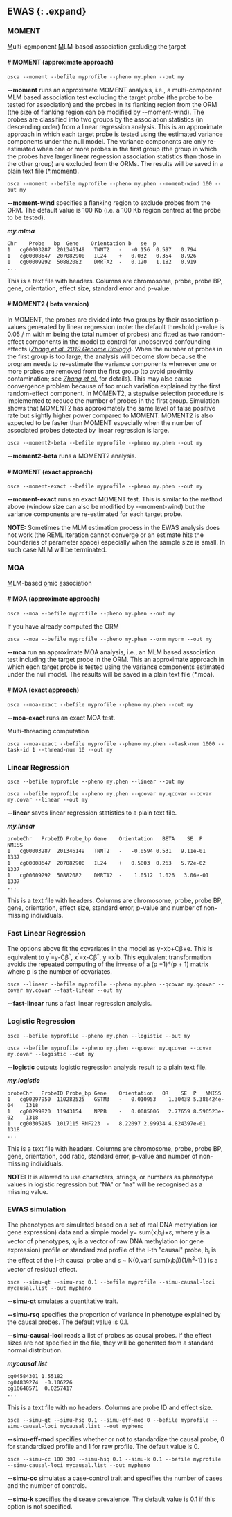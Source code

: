 
## EWAS {: .expand}

### MOMENT
<u>M</u>ulti-c<u>o</u>mponent <u>M</u>LM-based association <u>e</u>xcludi<u>n</u>g the <u>t</u>arget

#### \# MOMENT (approximate approach)
```
osca --moment --befile myprofile --pheno my.phen --out my
```
**\--moment** runs an approximate MOMENT analysis, i.e., a multi-component MLM based association test excluding the target probe (the probe to be tested for association) and the probes in its flanking region from the ORM (the size of flanking region can be modified by --moment-wind). The probes are classified into two groups by the association statistics (in descending order) from a linear regression analysis. This is an approximate approach in which each target probe is tested using the estimated variance components under the null model. The variance components are only re-estimated when one or more probes in the first group (the group in which the probes have larger linear regression association statistics than those in the other group) are excluded from the ORMs. The results will be saved in a plain text file (*.moment).

```
osca --moment --befile myprofile --pheno my.phen --moment-wind 100 --out my
```
**\--moment-wind** specifies a flanking region to exclude probes from the ORM. The default value is 100 Kb (i.e. a 100 Kb region centred at the probe to be tested).

***my.mlma***
```
Chr    Probe   bp  Gene    Orientation b   se  p
1   cg00003287  201346149   TNNT2   -   -0.156  0.597   0.794
1   cg00008647  207082900   IL24    +   0.032   0.354   0.926
1   cg00009292  50882082    DMRTA2  -   0.120   1.182   0.919
...                    
```
This is a text file with headers. Columns are chromosome, probe, probe
BP, gene, orientation, effect size, standard error and p-value.

#### \# MOMENT2 ( beta version)
In MOMENT, the probes are divided into two groups by their association p-values generated by linear regression (note: the default threshold p-value is 0.05 / m with m being the total number of probes) and fitted as two random-effect components in the model to control for unobserved confounding effects ([*Zhang et al. 2019 Genome Biology*](https://genomebiology.biomedcentral.com/articles/10.1186/s13059-019-1718-z)). When the number of probes in the first group is too large, the analysis will become slow because the program needs to re-estimate the variance components whenever one or more probes are removed from the first group (to avoid proximity contamination; see [*Zhang et al.*](https://genomebiology.biomedcentral.com/articles/10.1186/s13059-019-1718-z) for details). This may also cause convergence problem because of too much variation explained by the first random-effect component. In MOMENT2, a stepwise selection procedure is implemented to reduce the number of probes in the first group. Simulation shows that MOMENT2 has approximately the same level of false positive rate but slightly higher power compared to MOMENT. MOMENT2 is also expected to be faster than MOMENT especially when the number of associated probes detected by linear regression is large.

```
osca --moment2-beta --befile myprofile --pheno my.phen --out my
```
**\--moment2-beta** runs a MOMENT2 analysis.

#### \# MOMENT (exact approach)
```
osca --moment-exact --befile myprofile --pheno my.phen --out my
```
**\--moment-exact** runs an exact MOMENT test. This is similar to the method above (window size can also be modified by --moment-wind) but the variance components are re-estimated for each target probe.


**NOTE:** Sometimes the MLM estimation process in the EWAS analysis does not work (the REML iteration cannot converge or an estimate hits the boundaries of parameter space) especially when the sample size is small. In such case MLM will be terminated. 

### MOA
<u>M</u>LM-based <u>o</u>mic <u>a</u>ssociation

#### \# MOA (approximate approach)
```
osca --moa --befile myprofile --pheno my.phen --out my
```

If you have already computed the ORM

```
osca --moa --befile myprofile --pheno my.phen --orm myorm --out my
```
**\--moa** run an approximate MOA analysis, i.e., an MLM based association test including the target probe in the ORM. This an approximate approach in which each target probe is tested using the variance components estimated under the null model. The results will be saved in a plain text file (*.moa).

#### \# MOA (exact approach)
```
osca --moa-exact --befile myprofile --pheno my.phen --out my
```
**\--moa-exact** runs an exact MOA test. 

Multi-threading computation

```
osca --moa-exact --befile myprofile --pheno my.phen --task-num 1000 --task-id 1 --thread-num 10 --out my
```

### Linear Regression

```
osca --befile myprofile --pheno my.phen --linear --out my
```
```
osca --befile myprofile --pheno my.phen --qcovar my.qcovar --covar my.covar --linear --out my
```
**\--linear** saves linear regression statistics to a plain text file.

***my.linear***

```
probeChr   ProbeID Probe_bp Gene    Orientation   BETA    SE  P   NMISS
1   cg00003287  201346149   TNNT2   -   -0.0594 0.531   9.11e-01    1337
1   cg00008647  207082900   IL24    +   0.5003  0.263   5.72e-02    1337
1   cg00009292  50882082    DMRTA2  -    1.0512  1.026   3.06e-01    1337
...                    
```

This is a text file with headers. Columns are chromosome, probe, probe
BP, gene, orientation, effect size, standard error, p-value and number of non-missing
individuals.

### Fast Linear Regression

The options above fit the covariates in the model as y=xb+C&beta;+e. This is equivalent to y<sup>'</sup>=y-C&beta;<sup>^</sup>, x<sup>'</sup>=x-C&beta;<sup>^</sup>, y<sup>'</sup>=x<sup>'</sup>b. This equivalent transformation avoids the repeated computing of the inverse of a (p +1)*(p + 1) matrix where p is the number of covariates.

```
osca --linear --befile myprofile --pheno my.phen --qcovar my.qcovar --covar my.covar --fast-linear --out my
```
**\--fast-linear**  runs a fast linear regression analysis.

### Logistic Regression

```
osca --befile myprofile --pheno my.phen --logistic --out my
```
```
osca --befile myprofile --pheno my.phen --qcovar my.qcovar --covar my.covar --logistic --out my
```
**\--logistic** outputs logistic regression analysis result to a plain text file.

***my.logistic***

```
probeChr   ProbeID Probe_bp Gene    Orientation   OR    SE  P   NMISS
1	cg00297950	110282525	GSTM3	-	0.010953	1.30438	5.386424e-04	1318
1	cg00299820	11943154	NPPB	-	0.0085006	2.77659	8.596523e-02	1318
1	cg00305285	1017115	RNF223	-	8.22097	2.99934	4.824397e-01	1318
...                    
```

This is a text file with headers. Columns are chromosome, probe, probe
BP, gene, orientation, odd ratio, standard error, p-value and number of non-missing
individuals.

**NOTE:** It is allowed to use characters, strings, or numbers as phenotype values in logistic regression but "NA" or "na" will be recognised as a missing value.

### EWAS simulation

The phenotypes are simulated based on a set of real DNA methylation (or
gene expression) data and a simple model y= sum(x<sub>i</sub>b<sub>i</sub>)+ε, where y is
a vector of phenotypes, x<sub>i</sub> is a vector of raw DNA methylation (or gene
expression) profile or standardized profile of the i-th "causal"
probe, b<sub>i</sub> is the effect of the i-th causal probe and ε \~ N(0,var(
sum(x<sub>i</sub>b<sub>i</sub>))(1/h<sup>2</sup>-1) ) is a vector of residual effect.

```
osca --simu-qt --simu-rsq 0.1 --befile myprofile --simu-causal-loci mycausal.list --out mypheno
```
**\--simu-qt** smulates a quantitative trait.

**\--simu-rsq** specifies the proportion of variance in phenotype
explained by the causal probes. The default value is 0.1.

**\--simu-causal-loci** reads a list of probes as causal probes. If
the effect sizes are not specified in the file, they will be
generated from a standard normal distribution.

***mycausal.list***
```
cg04584301 1.55182
cg04839274  -0.106226
cg16648571  0.0257417
...                    
```
This is a text file with no headers. Columns are probe ID and effect
size.
```
osca --simu-qt --simu-hsq 0.1 --simu-eff-mod 0 --befile myprofile --simu-causal-loci mycausal.list --out mypheno
```
**\--simu-eff-mod** specifies whether or not to standardize the
causal probe, 0 for standardized profile and 1 for raw profile. The
default value is 0.

```
osca --simu-cc 100 300 --simu-hsq 0.1 --simu-k 0.1 --befile myprofile --simu-causal-loci mycausal.list --out mypheno
```
**\--simu-cc** simulates a case-control trait and specifies the
number of cases and the number of controls.

**\--simu-k** specifies the disease prevalence. The default value is
0.1 if this option is not specified.

